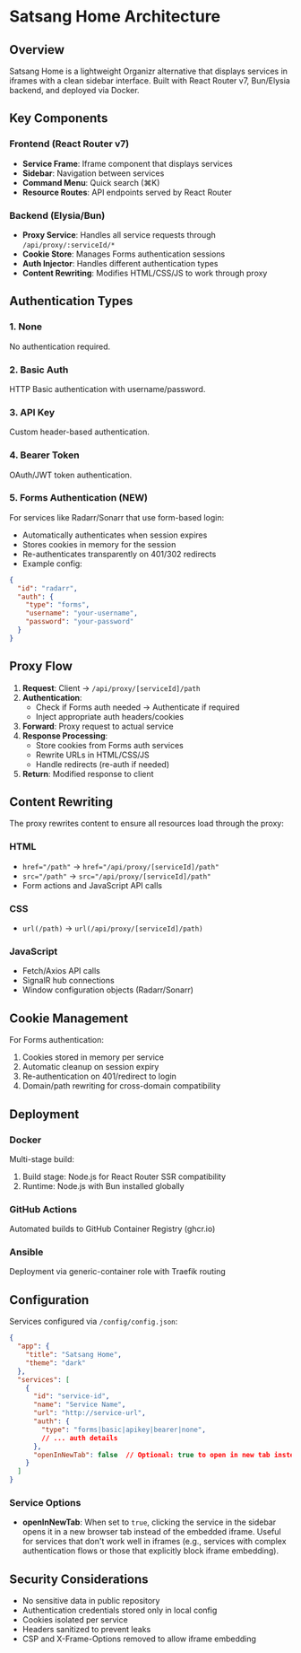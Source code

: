 # Satsang Home Architecture

## Overview
Satsang Home is a lightweight Organizr alternative that displays services in iframes with a clean sidebar interface. Built with React Router v7, Bun/Elysia backend, and deployed via Docker.

## Key Components

### Frontend (React Router v7)
- **Service Frame**: Iframe component that displays services
- **Sidebar**: Navigation between services
- **Command Menu**: Quick search (⌘K)
- **Resource Routes**: API endpoints served by React Router

### Backend (Elysia/Bun)
- **Proxy Service**: Handles all service requests through `/api/proxy/:serviceId/*`
- **Cookie Store**: Manages Forms authentication sessions
- **Auth Injector**: Handles different authentication types
- **Content Rewriting**: Modifies HTML/CSS/JS to work through proxy

## Authentication Types

### 1. None
No authentication required.

### 2. Basic Auth
HTTP Basic authentication with username/password.

### 3. API Key
Custom header-based authentication.

### 4. Bearer Token
OAuth/JWT token authentication.

### 5. Forms Authentication (NEW)
For services like Radarr/Sonarr that use form-based login:
- Automatically authenticates when session expires
- Stores cookies in memory for the session
- Re-authenticates transparently on 401/302 redirects
- Example config:
```json
{
  "id": "radarr",
  "auth": {
    "type": "forms",
    "username": "your-username",
    "password": "your-password"
  }
}
```

## Proxy Flow

1. **Request**: Client → `/api/proxy/[serviceId]/path`
2. **Authentication**: 
   - Check if Forms auth needed → Authenticate if required
   - Inject appropriate auth headers/cookies
3. **Forward**: Proxy request to actual service
4. **Response Processing**:
   - Store cookies from Forms auth services
   - Rewrite URLs in HTML/CSS/JS
   - Handle redirects (re-auth if needed)
5. **Return**: Modified response to client

## Content Rewriting

The proxy rewrites content to ensure all resources load through the proxy:

### HTML
- `href="/path"` → `href="/api/proxy/[serviceId]/path"`
- `src="/path"` → `src="/api/proxy/[serviceId]/path"`
- Form actions and JavaScript API calls

### CSS
- `url(/path)` → `url(/api/proxy/[serviceId]/path)`

### JavaScript
- Fetch/Axios API calls
- SignalR hub connections
- Window configuration objects (Radarr/Sonarr)

## Cookie Management

For Forms authentication:
1. Cookies stored in memory per service
2. Automatic cleanup on session expiry
3. Re-authentication on 401/redirect to login
4. Domain/path rewriting for cross-domain compatibility

## Deployment

### Docker
Multi-stage build:
1. Build stage: Node.js for React Router SSR compatibility
2. Runtime: Node.js with Bun installed globally

### GitHub Actions
Automated builds to GitHub Container Registry (ghcr.io)

### Ansible
Deployment via generic-container role with Traefik routing

## Configuration

Services configured via `/config/config.json`:
```json
{
  "app": {
    "title": "Satsang Home",
    "theme": "dark"
  },
  "services": [
    {
      "id": "service-id",
      "name": "Service Name",
      "url": "http://service-url",
      "auth": {
        "type": "forms|basic|apikey|bearer|none",
        // ... auth details
      },
      "openInNewTab": false  // Optional: true to open in new tab instead of iframe
    }
  ]
}
```

### Service Options

- **openInNewTab**: When set to `true`, clicking the service in the sidebar opens it in a new browser tab instead of the embedded iframe. Useful for services that don't work well in iframes (e.g., services with complex authentication flows or those that explicitly block iframe embedding).

## Security Considerations

- No sensitive data in public repository
- Authentication credentials stored only in local config
- Cookies isolated per service
- Headers sanitized to prevent leaks
- CSP and X-Frame-Options removed to allow iframe embedding